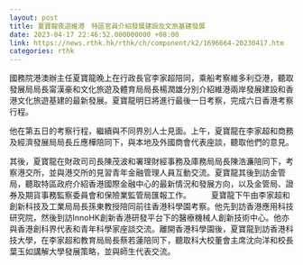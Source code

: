 ```yaml
---
layout: post
title: 夏寶龍夜遊維港　特區官員介紹發展建設及文旅基建發展
date: 2023-04-17 22:46:52.000000000 +08:00
link: https://news.rthk.hk/rthk/ch/component/k2/1696664-20230417.htm
categories: rthk
---
```


國務院港澳辦主任夏寶龍晚上在行政長官李家超陪同，乘船考察維多利亞港，聽取發展局局長甯漢豪和文化旅遊及體育局局長楊潤雄分別介紹維港兩岸發展建設和香港文化旅遊基建的最新發展。夏寶龍明日將進行最後一日考察，完成六日香港考察行程。

他在第五日的考察行程，繼續與不同界別人士見面。上午，夏寶龍在李家超和商務及經濟發展局局長丘應樺陪同下，與本地及外國商會代表座談，聽取他們的意見。

其後，夏寶龍在財政司司長陳茂波和署理財經事務及庫務局局長陳浩濂陪同下，考察港交所，並與港交所的見習青年金融管理人員互動交流。夏寶龍其後到訪金管局，聽取特區政府介紹香港國際金融中心的最新情況和發展方向，以及金管局、證券及期貨事務監察委員會和保險業監管局匯報工作。
　　 
夏寶龍下午由李家超和創新科技及工業局局長孫東教授陪同前往香港科學園考察。他先到訪香港應用科技研究院，然後到訪InnoHK創新香港研發平台下的醫療機械人創新技術中心。他亦與香港創科界代表和青年科學家座談交流。離開香港科學園後，夏寶龍到訪香港科技大學，在李家超和教育局局長蔡若蓮陪同下，聽取科大校董會主席沈向洋和校長葉玉如講解大學發展策略，並與師生代表交流。
　　
